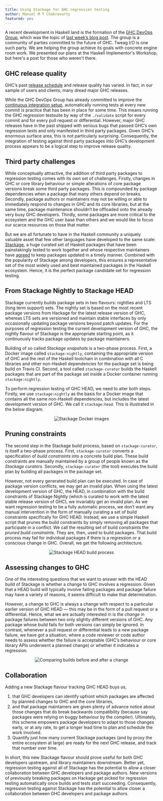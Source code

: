 ```yaml
---
title: Using Stackage for GHC regression testing
author: Manuel M T Chakravarty
featured: yes
---
```


A recent development in Haskell land is the formation of
the [GHC DevOps Group][ghc-devops-charter], which was the topic
of [last week’s blog post][ghc-devops-blog-post]. The group is
a community of parties committed to the future of GHC. Tweag I/O is
one such party. We are helping the group achieve its goals with
concrete engine room work. We presented our plans at the Haskell
Implementor's Workshop, but here's a post for those who weren't there.

[ghc-devops-charter]: https://ghc.haskell.org/trac/ghc/wiki/DevOpsGroupCharter
[ghc-devops-blog-post]: http://www.tweag.io/posts/2017-10-19-ghc-devops-group.html

## GHC release quality

GHC’s past [release schedule](https://ghc.haskell.org/trac/ghc/blog/2017-release-schedule) and release quality has varied. In fact, in our sample of users and clients, many dread major GHC releases.

While the GHC DevOps Group has already committed to improve the [continuous integration setup](https://ghc.haskell.org/trac/ghc/wiki/ContinuousIntegration), automatically running tests at every new commit is practice that has been in place for some time. This means running the GHC regression testsuite by way of the `./validate` script for every commit and for every pull request or differential. However, major GHC releases have in the past shipped with serious bugs that passed GHC’s own regression tests and only manifested in third party packages. Given GHC’s enormous surface area, this is not particularly surprising. Consequently, the integration of testing against third party packages into GHC’s development process appears to be a logical step to improve release quality.

## Third party challenges
While conceptually attractive, the addition of third party packages to regression testing comes with its own set of challenges. Firstly, changes in GHC or core library behaviour or simple alterations of core package versions break some third party packages. This is compounded by package dependencies when a package that many others depend on breaks. Secondly, package authors or maintainers may not be willing or able to immediately respond to changes in GHC and its core libraries, but at the same time, package maintenance shouldn’t be offloaded onto the already very busy GHC developers. Thirdly, some packages are more critical to the ecosystem and the GHC user base than others and we would like to focus our scarce resources on those that matter.

But we are all fortunate to have in the Haskell community a uniquely valuable asset that few other languages have developed to the same scale:
[Stackage](https://www.stackage.org), a huge curated set of Haskell packages that have been painstakingly tested to work together and whose respective maintainers have [agreed](https://github.com/fpco/stackage/blob/master/MAINTAINERS.md) to keep packages updated in a timely manner. Combined with the popularity of Stackage among developers, this ensures a representative set of the most widely used and best maintained packages in the Haskell ecosystem. Hence, it is the perfect package candidate set for regression testing.

## From Stackage Nightly to Stackage HEAD
Stackage currently builds package sets in two flavours: nightlies and LTS (long term support) sets. The nightly set is based on the most recent package versions from Hackage for the latest release version of GHC, whereas LTS sets are versioned and maintain stable interfaces by only occasionally updating package versions beyond patch updates. For the purposes of regression testing the current development version of GHC, the nightly flavour of Stackage is the appropriate starting point, as it continuously tracks package updates by package maintainers.

Building of so called *Stackage snapshots* is a two-phase process. First, a Docker image called `stackage:nightly`, containing the appropriate version of GHC and the rest of the Haskell toolchain in combination with all C libraries and other non-Haskell dependencies for the package set is being build on Travis CI. Second, a tool called `stackage-curator` builds the Haskell packages that are part of the package set inside a Docker container running `stackage:nightly`.

To perform regression testing of GHC HEAD, we need to alter both steps. Firstly, we use `stackage:nightly` as the basis for a Docker image that contains all the same non-Haskell dependencies, but includes the latest development version of GHC. We call it `stackage:head`. This is illustrated in the below diagram.

<center><img title="Stackage Docker images" alt="Stackage Docker images" src="../img/posts/StackageDocker-squashed.jpg" style="max-width: 50%;max-height: 50%;"></img></center>

## Pruning constraints
The second step in the Stackage build process, based on `stackage-curator`, is itself a two-phase process. First, `stackage-curator` converts a specification of *build constraints* into a concrete build plan. These build constraints are manually maintained by a group of people known as the *Stackage curators*. Secondly, `stackage-curator` (the tool) executes the build plan by building all packages in the package set. 

However, not every generated build plan can be executed. In case of package version conflicts, we may get an invalid plan. When using the latest development version of GHC, the HEAD, in combination with the build constraints of Stackage Nightly (which is curated to work with the latest stable release version of GHC), we invariably get an invalid plan. As we want regression testing to be a fully automatic process, we don’t want any manual intervention in the form of manually curating a set of build constraints specifically for GHC HEAD. Instead, we use a simple Haskell script that prunes the build constraints by simply removing all packages that participate in a conflict. We call the resulting set of build constraints the *pruned build constraints*. They are, then, used to build packages. That build process may fail for individual packages if there is a regression or a conscious change in GHC. Overall, we get the following architecture.

<center><img title="Stackage HEAD build process" alt="Stackage HEAD build process" src="../img/posts/Stackage-Regression-squashed.jpg" style="max-width: 65%;max-height: 65%;"></img></center>

## Assessing changes to GHC
One of the interesting questions that we want to answer with the HEAD build of Stackage is whether a change to GHC involves a regression. Given that a HEAD build will typically involve failing packages and package failure may have a variety of reasons, it seems difficult to make that determination.

However, a change to GHC is always a change with respect to a particular earlier version of GHC HEAD — this may be in the form of a pull request or a differential. Hence, what we are actually interested in is the *change* in package failures between two only slightly different versions of GHC. Any package whose build fails for both versions can simply be ignored. In contrast, whenever a pull request or differential leads to a *new* package failure, we have got a situation, where a code reviewer or code author needs to assess whether the failure is acceptable (GHC’s behaviour or core library APIs underwent a planned change) or whether it indicates a regression.

<center><img title="Comparing builds before and after a change" alt="Comparing builds before and after a change" src="../img/posts/StackageCompare-squashed.jpg" style="max-width: 65%;max-height: 65%;"></img></center>

## Collaboration

Adding a new Stackage flavour tracking GHC HEAD buys us,

1. that GHC developers can identify upfront which packages are affected by planned changes to GHC and the core libraries,
2. and that package maintainers are given plenty of advance notice about those changes that do break backwards compatibility (because say packages were relying on buggy behaviour by the compiler). Ultimately, this scheme empowers package developers to adapt to those changes early, or at any rate, to get a longer lead time to plan and schedule the work involved.
3. Quantify just how many current Stackage packages (and by proxy the entire ecosystem at large) are ready for the next GHC release, and track that number over time.

In short, this new Stackage flavour should prove useful for both GHC developers upstream, and library maintainers downstream. Better yet, regression testing against all of Stackage has the potential to allow a closer collaboration between GHC developers and package authors. New versions of previously breaking packages on Hackage get picked for regression testing automatically once builds and tests start succeeding. Consequently, regression testing against Stackage has the potential to allow closer a collaboration between GHC developers and package authors.
